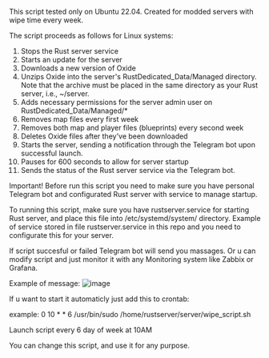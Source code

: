 This script tested only on Ubuntu 22.04. Created for modded servers with wipe time every week. 

The script proceeds as follows for Linux systems:

1. Stops the Rust server service
2. Starts an update for the server
3. Downloads a new version of Oxide
4. Unzips Oxide into the server's RustDedicated_Data/Managed directory. Note that the archive must be placed in the same directory as your Rust server, i.e., ~/server.
5. Adds necessary permissions for the server admin user on RustDedicated_Data/Managed/*
6. Removes map files every first week
7. Removes both map and player files (blueprints) every second week
8. Deletes Oxide files after they've been downloaded
9. Starts the server, sending a notification through the Telegram bot upon successful launch.
10. Pauses for 600 seconds to allow for server startup
11. Sends the status of the Rust server service via the Telegram bot.

Important! Before run this script you need to make sure you have personal Telegram bot and configurated Rust server with service to manage startup.

To running this script, make sure you have rustserver.service for starting Rust server, and place this file into /etc/systemd/system/ directory.  Example of service stored in file rustserver.service in this repo and you need to configurate this for your server. 

If script succesful or failed Telegram bot will send you massages. Or u can modify script and just monitor it with any Monitoring system like Zabbix or Grafana.

Example of message:
![image](https://github.com/user-attachments/assets/7f51221a-6c77-4f6c-9d52-2a06463e640a)

If u want to start it automaticly just add this to crontab:

example: 0 10 * * 6 /usr/bin/sudo /home/rustserver/server/wipe_script.sh 

Launch script every 6 day of week at 10AM 

You can change this script, and use it for any purpose. 
